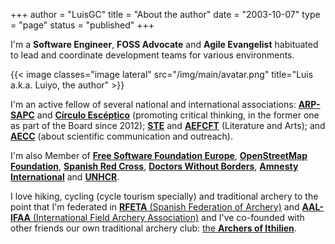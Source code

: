 +++
author = "LuisGC"
title = "About the author"
date = "2003-10-07"
type = "page"
status = "published"
+++

I'm a **Software Engineer**, **FOSS Advocate** and **Agile Evangelist** habituated to lead and coordinate development teams for various environments.

{{< image classes="image lateral" src="/img/main/avatar.png" title="Luis a.k.a. Luiyo, the author" >}}

I'm an active fellow of several national and international associations: [**ARP-SAPC**](https://www.escepticos.es/) and [**Círculo Escéptico**](https://circuloesceptico.org/) (promoting critical thinking, in the former one as part of the Board since 2012); [**STE**](http://sociedadtolkien.org/) and [**AEFCFT**](http://www.aefcft.com/) (Literature and Arts); and [**AECC**](https://www.aecomunicacioncientifica.org/) (about scientific communication and outreach).

I'm also Member of [**Free Software Foundation Europe**](https://fsfe.org/), [**OpenStreetMap Foundation**](https://osmfoundation.org/), [**Spanish Red Cross**](https://www.cruzroja.es/), [**Doctors Without Borders**](https://www.msf.es/), [**Amnesty International**](https://www.amnesty.org/es/) and [**UNHCR**](http://www.acnur.org/).

I love hiking, cycling (cycle tourism specially) and traditional archery to the point that I'm federated in [**RFETA** (Spanish Federation of Archery)](https://www.federarco.es/) and [**AAL-IFAA** (International Field Archery Association)](https://ifaa-spain.es/) and I've co-founded with other friends our own traditional archery club: [the **Archers of Ithilien**](http://ithilien.es/).

